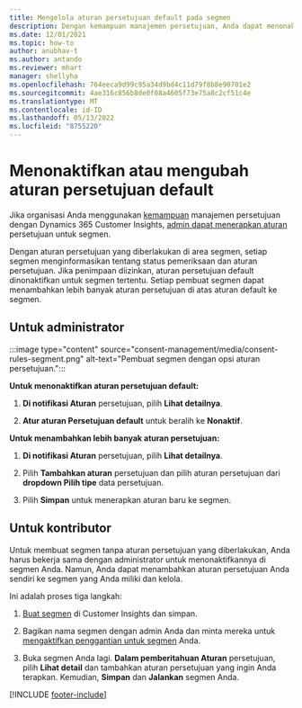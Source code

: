 ```yaml
---
title: Mengelola aturan persetujuan default pada segmen
description: Dengan kemampuan manajemen persetujuan, Anda dapat menonaktifkan atau mengubah aturan persetujuan default jika penggantian diaktifkan.
ms.date: 12/01/2021
ms.topic: how-to
author: anubhav-t
ms.author: antando
ms.reviewer: mhart
manager: shellyha
ms.openlocfilehash: 764eeca9d99c95a34d9bd4c11d79f8b8e90701e2
ms.sourcegitcommit: 4ae316c856b8de0f08a4605f73e75a8c2cf51c4e
ms.translationtype: MT
ms.contentlocale: id-ID
ms.lasthandoff: 05/13/2022
ms.locfileid: "8755220"
---
```

# <a name="disable-or-change-default-consent-rules"></a>Menonaktifkan atau mengubah aturan persetujuan default

Jika organisasi Anda menggunakan [kemampuan](consent-management/overview.md) manajemen persetujuan dengan Dynamics 365 Customer Insights, [admin dapat menerapkan aturan](activate-consent.md) persetujuan untuk segmen. 

Dengan aturan persetujuan yang diberlakukan di area segmen, setiap segmen menginformasikan tentang status pemeriksaan dan aturan persetujuan. Jika penimpaan diizinkan, aturan persetujuan default dinonaktifkan untuk segmen tertentu. Setiap pembuat segmen dapat menambahkan lebih banyak aturan persetujuan di atas aturan default ke segmen. 

## <a name="for-administrators"></a>Untuk administrator

:::image type="content" source="consent-management/media/consent-rules-segment.png" alt-text="Pembuat segmen dengan opsi aturan persetujuan.":::

**Untuk menonaktifkan aturan persetujuan default:**

1. **Di notifikasi Aturan** persetujuan, pilih **Lihat detailnya**. 

1. **Atur aturan Persetujuan default** untuk beralih ke **Nonaktif**.

**Untuk menambahkan lebih banyak aturan persetujuan:**

1. **Di notifikasi Aturan** persetujuan, pilih **Lihat detailnya**. 

1. Pilih **Tambahkan aturan** persetujuan dan pilih aturan persetujuan dari **dropdown Pilih tipe** data persetujuan.

1. Pilih **Simpan** untuk menerapkan aturan baru ke segmen.

## <a name="for-contributors"></a>Untuk kontributor

Untuk membuat segmen tanpa aturan persetujuan yang diberlakukan, Anda harus bekerja sama dengan administrator untuk menonaktifkannya di segmen Anda. Namun, Anda dapat menambahkan aturan persetujuan Anda sendiri ke segmen yang Anda miliki dan kelola.

Ini adalah proses tiga langkah: 
1. [Buat segmen](segments.md) di Customer Insights dan simpan. 

1. Bagikan nama segmen dengan admin Anda dan minta mereka untuk [mengaktifkan penggantian untuk segmen](activate-consent.md) Anda. 

1. Buka segmen Anda lagi. **Dalam pemberitahuan Aturan** persetujuan, pilih **Lihat detail** dan tambahkan aturan persetujuan yang ingin Anda terapkan. Kemudian, **Simpan** dan **Jalankan** segmen Anda.



[!INCLUDE [footer-include](includes/footer-banner.md)] 
